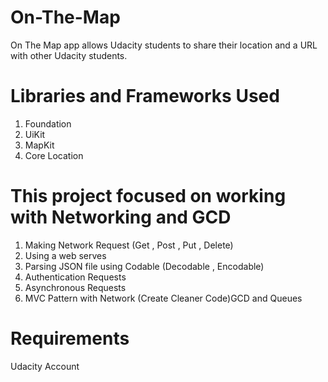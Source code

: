 # On-The-Map
 On The Map app allows Udacity students to share their location and a URL with other Udacity students.
 
 
# Libraries and Frameworks Used

1. Foundation
2. UiKit
3. MapKit
4. Core Location

# This project focused on working with Networking and GCD

1. Making Network Request (Get , Post , Put , Delete)
2. Using a web serves
3. Parsing JSON file using Codable (Decodable , Encodable)
4. Authentication Requests
5. Asynchronous Requests
6. MVC Pattern with Network (Create Cleaner Code)GCD and Queues

# Requirements

Udacity Account 

